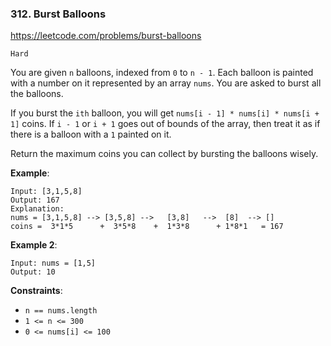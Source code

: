 ### 312. Burst Balloons

https://leetcode.com/problems/burst-balloons

`Hard`

You are given `n` balloons, indexed from `0` to `n - 1`. Each balloon is painted with a number on it represented by an array `nums`. You are asked to burst all the balloons.

If you burst the `ith` balloon, you will get `nums[i - 1] * nums[i] * nums[i + 1]` coins. If `i - 1` or `i + 1` goes out of bounds of the array, then treat it as if there is a balloon with a `1` painted on it.

Return the maximum coins you can collect by bursting the balloons wisely.

**Example**:
```
Input: [3,1,5,8]
Output: 167 
Explanation: 
nums = [3,1,5,8] --> [3,5,8] -->   [3,8]   -->  [8]  --> []
coins =  3*1*5      +  3*5*8    +  1*3*8      + 1*8*1   = 167
```

**Example 2**:
```
Input: nums = [1,5]
Output: 10
```

**Constraints**:
* `n == nums.length`
* `1 <= n <= 300`
* `0 <= nums[i] <= 100`